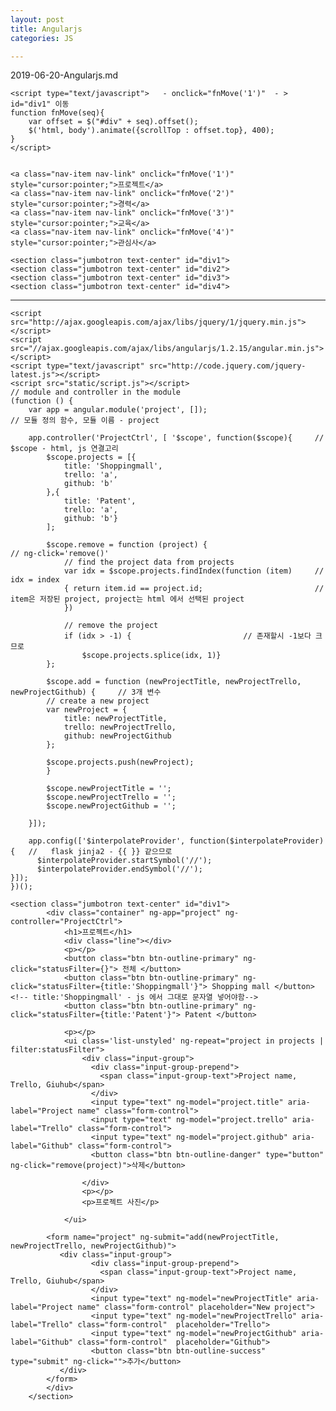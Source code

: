 ```yaml
---
layout: post
title: Angularjs
categories: JS

---
```

2019-06-20-Angularjs.md



    <script type="text/javascript">   - onclick="fnMove('1')"  - > id="div1" 이동
    function fnMove(seq){
        var offset = $("#div" + seq).offset();
        $('html, body').animate({scrollTop : offset.top}, 400);
    }
    </script>


    <a class="nav-item nav-link" onclick="fnMove('1')" style="cursor:pointer;">프로젝트</a>
    <a class="nav-item nav-link" onclick="fnMove('2')" style="cursor:pointer;">경력</a>
    <a class="nav-item nav-link" onclick="fnMove('3')" style="cursor:pointer;">교육</a>
    <a class="nav-item nav-link" onclick="fnMove('4')" style="cursor:pointer;">관심사</a>

    <section class="jumbotron text-center" id="div1">
    <section class="jumbotron text-center" id="div2">
    <section class="jumbotron text-center" id="div3">
    <section class="jumbotron text-center" id="div4">


- - -


    <script src="http://ajax.googleapis.com/ajax/libs/jquery/1/jquery.min.js"></script>
    <script src="//ajax.googleapis.com/ajax/libs/angularjs/1.2.15/angular.min.js"></script>
    <script type="text/javascript" src="http://code.jquery.com/jquery-latest.js"></script>
    <script src="static/script.js"></script>
    // module and controller in the module
    (function () {
        var app = angular.module('project', []);                         // 모듈 정의 함수, 모듈 이름 - project

        app.controller('ProjectCtrl', [ '$scope', function($scope){     // $scope - html, js 연결고리
            $scope.projects = [{
                title: 'Shoppingmall',
                trello: 'a',
                github: 'b'
            },{
                title: 'Patent',
                trello: 'a',
                github: 'b'}
            ];

            $scope.remove = function (project) {                            // ng-click='remove()'
                // find the project data from projects
                var idx = $scope.projects.findIndex(function (item)     // idx = index
                { return item.id == project.id;                         // item은 저장된 project, project는 html 에서 선택된 project
                })

                // remove the project
                if (idx > -1) {                         // 존재할시 -1보다 크므로
                    $scope.projects.splice(idx, 1)}
            };

            $scope.add = function (newProjectTitle, newProjectTrello, newProjectGithub) {     // 3개 변수
            // create a new project
            var newProject = {
                title: newProjectTitle,
                trello: newProjectTrello,
                github: newProjectGithub
            };

            $scope.projects.push(newProject);
            }

            $scope.newProjectTitle = '';
            $scope.newProjectTrello = '';
            $scope.newProjectGithub = '';

        }]);

        app.config(['$interpolateProvider', function($interpolateProvider) {   //   flask jinja2 - {{ }} 같으므로 
          $interpolateProvider.startSymbol('//');
          $interpolateProvider.endSymbol('//');
    }]);
    })();

    <section class="jumbotron text-center" id="div1">
            <div class="container" ng-app="project" ng-controller="ProjectCtrl">
                <h1>프로젝트</h1>
                <div class="line"></div>
                <p></p>
                <button class="btn btn-outline-primary" ng-click="statusFilter={}"> 전체 </button>
                <button class="btn btn-outline-primary" ng-click="statusFilter={title:'Shoppingmall'}"> Shopping mall </button>         <!-- title:'Shoppingmall' - js 에서 그대로 문자열 넣어야함-->
                <button class="btn btn-outline-primary" ng-click="statusFilter={title:'Patent'}"> Patent </button>

                <p></p>
                <ui class='list-unstyled' ng-repeat="project in projects | filter:statusFilter">
                    <div class="input-group">
                      <div class="input-group-prepend">
                        <span class="input-group-text">Project name, Trello, Giuhub</span>
                      </div>
                      <input type="text" ng-model="project.title" aria-label="Project name" class="form-control">
                      <input type="text" ng-model="project.trello" aria-label="Trello" class="form-control">
                      <input type="text" ng-model="project.github" aria-label="Github" class="form-control">
                      <button class="btn btn-outline-danger" type="button" ng-click="remove(project)">삭제</button>

                    </div>
                    <p></p>
                    <p>프로젝트 사진</p>

                </ui>

            <form name="project" ng-submit="add(newProjectTitle, newProjectTrello, newProjectGithub)">
               <div class="input-group">
                      <div class="input-group-prepend">
                        <span class="input-group-text">Project name, Trello, Giuhub</span>
                      </div>
                      <input type="text" ng-model="newProjectTitle" aria-label="Project name" class="form-control" placeholder="New project">
                      <input type="text" ng-model="newProjectTrello" aria-label="Trello" class="form-control"  placeholder="Trello">
                      <input type="text" ng-model="newProjectGithub" aria-label="Github" class="form-control"  placeholder="Github">
                      <button class="btn btn-outline-success" type="submit" ng-click="">추가</button>
               </div>
            </form>
            </div>
        </section>
